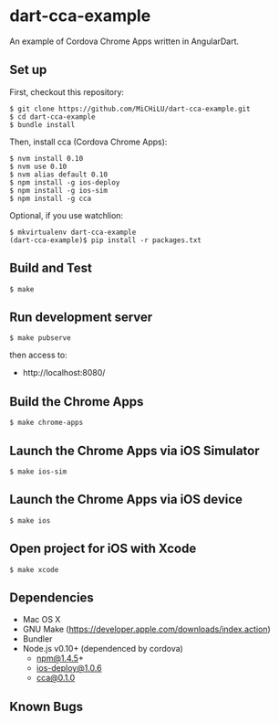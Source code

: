 dart-cca-example
================

An example of Cordova Chrome Apps written in AngularDart.

Set up
------

First, checkout this repository:

    $ git clone https://github.com/MiCHiLU/dart-cca-example.git
    $ cd dart-cca-example
    $ bundle install

Then, install cca (Cordova Chrome Apps):

    $ nvm install 0.10
    $ nvm use 0.10
    $ nvm alias default 0.10
    $ npm install -g ios-deploy
    $ npm install -g ios-sim
    $ npm install -g cca

Optional, if you use watchlion:

    $ mkvirtualenv dart-cca-example
    (dart-cca-example)$ pip install -r packages.txt

Build and Test
--------------

    $ make

Run development server
----------------------

    $ make pubserve

then access to:

* http://localhost:8080/

Build the Chrome Apps
---------------------

    $ make chrome-apps

Launch the Chrome Apps via iOS Simulator
----------------------------------------

    $ make ios-sim

Launch the Chrome Apps via iOS device
-------------------------------------

    $ make ios

Open project for iOS with Xcode
-------------------------------

    $ make xcode

Dependencies
------------

* Mac OS X
* GNU Make (https://developer.apple.com/downloads/index.action)
* Bundler
* Node.js v0.10+ (dependenced by cordova)
  * npm@1.4.5+
  * ios-deploy@1.0.6
  * cca@0.1.0

Known Bugs
----------

